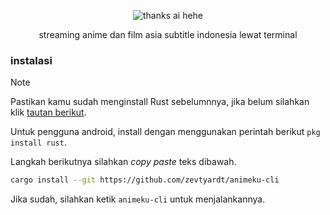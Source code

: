 <div align="center">
  
![thanks ai hehe](https://i.ibb.co/Hp64cXT/removal-ai-84267983-c029-4794-82f0-1812b3d86066-screenshot-20240219-113538.png)

streaming anime dan film asia subtitle indonesia lewat terminal
</div>

### instalasi
> [!NOTE]
> Pastikan kamu sudah menginstall Rust sebelumnnya, jika belum silahkan klik [tautan berikut](https://rustup.rs/).
> 
> Untuk pengguna android, install dengan menggunakan perintah berikut `pkg install rust`.

Langkah berikutnya silahkan *copy paste* teks dibawah.
```bash
cargo install --git https://github.com/zevtyardt/animeku-cli
```

Jika sudah, silahkan ketik `animeku-cli` untuk menjalankannya.
